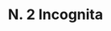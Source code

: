 ---
title: "N. 2 Incognita"
permalink: "/edition/plant002/"
plant-name: "N. 2"
plant-number: "002"
plant-xml: "/assets/xml/plant002.xml"
plant-img1: "/assets/img/plant002_verso.jpg"
plant-img2: "/assets/img/plant002.jpg"
plant-title: "N. 2 Incognita"
plant-wfo-link: "http://www.worldfloraonline.org/taxon/wfo-0000439333"
plant-kew-link: "http://www.plantsoftheworldonline.org/taxon/urn:lsid:ipni.org:names:30056767-2"
plant-taxon-content: "Sambucus racemosa L."
layout: single-xml
---